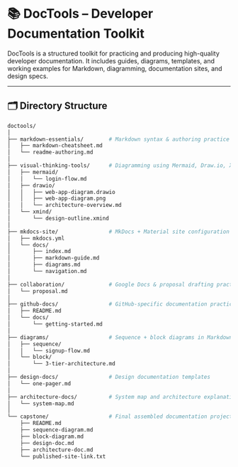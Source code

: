 # 📚 DocTools – Developer Documentation Toolkit

DocTools is a structured toolkit for practicing and producing high-quality developer documentation. It includes guides, diagrams, templates, and working examples for Markdown, diagramming, documentation sites, and design specs.

---

## 🗂 Directory Structure

```bash
doctools/
│
├── markdown-essentials/        # Markdown syntax & authoring practice
│   ├── markdown-cheatsheet.md
│   └── readme-authoring.md
│
├── visual-thinking-tools/      # Diagramming using Mermaid, Draw.io, XMind
│   ├── mermaid/
│   │   └── login-flow.md
│   ├── drawio/
│   │   ├── web-app-diagram.drawio
│   │   ├── web-app-diagram.png
│   │   └── architecture-overview.md
│   └── xmind/
│       └── design-outline.xmind
│
├── mkdocs-site/                # MkDocs + Material site configuration
│   ├── mkdocs.yml
│   └── docs/
│       ├── index.md
│       ├── markdown-guide.md
│       ├── diagrams.md
│       └── navigation.md
│
├── collaboration/              # Google Docs & proposal drafting practice
│   └── proposal.md
│
├── github-docs/                # GitHub-specific documentation practice
│   ├── README.md
│   └── docs/
│       └── getting-started.md
│
├── diagrams/                   # Sequence + block diagrams in Markdown
│   ├── sequence/
│   │   └── signup-flow.md
│   └── block/
│       └── 3-tier-architecture.md
│
├── design-docs/                # Design documentation templates
│   └── one-pager.md
│
├── architecture-docs/          # System map and architecture explanations
│   └── system-map.md
│
└── capstone/                   # Final assembled documentation project
    ├── README.md
    ├── sequence-diagram.md
    ├── block-diagram.md
    ├── design-doc.md
    ├── architecture-doc.md
    └── published-site-link.txt
